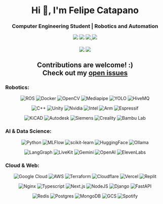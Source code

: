 <h1 align="center">Hi 👋, I'm Felipe Catapano</h1>
<h3 align="center">Computer Engineering Student | Robotics and Automation</h3>

<div align="center">
  <a target="_blank" href="mailto:mefkhytheroboticist@gmail.com"><img src="https://img.shields.io/badge/Gmail-EA4335.svg?style=for-the-badge&logo=Gmail&logoColor=white"></img></a>
  <a target="_blank" href="https://www.linkedin.com/in/felipe-catapano/"><img src="https://img.shields.io/badge/-LinkedIn-0077B5?style=for-the-badge&logo=Linkedin&logoColor=white"></img></a>
  <a target="_blank" href="https://telegram.me/MekhyW"><img src="https://img.shields.io/badge/Telegram-2CA5E0?style=for-the-badge&logo=telegram&logoColor=white"> </img></a>
  <a target="_blank" href="https://discord.com/users/306202256636641290"><img src="https://img.shields.io/badge/Discord-5865F2.svg?style=for-the-badge&logo=Discord&logoColor=white"> </img></a>
<div>
<br>
<div align="center">
  <img align="center" src="https://github-readme-streak-stats.herokuapp.com/?user=mekhyw&theme=dark&include_all_commits=true&count_private=true"/>
  <img align="center" src="https://github-readme-stats.vercel.app/api?username=mekhyw&show_icons=true&theme=dark&include_all_commits=true&count_private=true"/>

<h2>Contributions are welcome! :) <br> Check out my <a href="https://github.com/issues?page=1&q=is%3Aissue+is%3Aopen+user%3AMekhyW+archived%3Afalse+sort%3Aupdated-desc">open issues</a></h2>

<h3 align="left">Robotics:</h3>

![ROS](https://img.shields.io/badge/ROS-22314E.svg?style=for-the-badge&logo=ROS&logoColor=white)
![Docker](https://img.shields.io/badge/Docker-2496ED.svg?style=for-the-badge&logo=Docker&logoColor=white)
![OpenCV](https://img.shields.io/badge/OpenCV-5C3EE8.svg?style=for-the-badge&logo=OpenCV&logoColor=white)
![Mediapipe](https://img.shields.io/badge/MediaPipe-0097A7.svg?style=for-the-badge&logo=MediaPipe&logoColor=white)
![YOLO](https://img.shields.io/badge/YOLO-111F68.svg?style=for-the-badge&logo=YOLO&logoColor=white)
![HiveMQ](https://img.shields.io/badge/HiveMQ-FFC000.svg?style=for-the-badge&logo=HiveMQ&logoColor=black)

![C++](https://img.shields.io/badge/c++-%2300599C.svg?style=for-the-badge&logo=c%2B%2B&logoColor=white)
![Unity](https://img.shields.io/badge/Unity-FFFFFF.svg?style=for-the-badge&logo=Unity&logoColor=black)
![Nvidia](https://img.shields.io/badge/NVIDIA-76B900.svg?style=for-the-badge&logo=NVIDIA&logoColor=white)
![Intel](https://img.shields.io/badge/Intel-0071C5.svg?style=for-the-badge&logo=Intel&logoColor=white)
![Arm](https://img.shields.io/badge/Arm-0091BD.svg?style=for-the-badge&logo=Arm&logoColor=white)
![Espressif](https://img.shields.io/badge/Espressif-E7352C.svg?style=for-the-badge&logo=Espressif&logoColor=white)

![KiCAD](https://img.shields.io/badge/KiCad-314CB0.svg?style=for-the-badge&logo=KiCad&logoColor=white)
![Autodesk](https://img.shields.io/badge/Autodesk-000000.svg?style=for-the-badge&logo=Autodesk&logoColor=white)
![Siemens](https://img.shields.io/badge/Siemens-009999.svg?style=for-the-badge&logo=Siemens&logoColor=white)
![Creality](https://img.shields.io/badge/Creality-000000.svg?style=for-the-badge&logo=Creality&logoColor=white)
![Bambu Lab](https://img.shields.io/badge/Bambu%20Lab-00AE42.svg?style=for-the-badge&logo=Bambu-Lab&logoColor=white)

<h3 align="left">AI & Data Science:</h3>

![Python](https://img.shields.io/badge/python-3670A0?style=for-the-badge&logo=python&logoColor=ffdd54)
![MLFlow](https://img.shields.io/badge/MLflow-0194E2.svg?style=for-the-badge&logo=MLflow&logoColor=white)
![scikit-learn](https://img.shields.io/badge/scikit--learn-%23F7931E.svg?style=for-the-badge&logo=scikit-learn&logoColor=white)
![HuggingFace](https://img.shields.io/badge/Hugging%20Face-FFD21E.svg?style=for-the-badge&logo=Hugging-Face&logoColor=black)
![Ollama](https://img.shields.io/badge/Ollama-000000.svg?style=for-the-badge&logo=Ollama&logoColor=white)

![LangGraph](https://img.shields.io/badge/LangGraph-1C3C3C.svg?style=for-the-badge&logo=LangGraph&logoColor=white)
![LiveKit](https://img.shields.io/badge/LiveKit-FFFFFF.svg?style=for-the-badge&logo=LiveKit&logoColor=black)
![Gemini](https://img.shields.io/badge/Google%20Gemini-8E75B2.svg?style=for-the-badge&logo=Google-Gemini&logoColor=white)
![OpenAI](https://img.shields.io/badge/OpenAI-412991.svg?style=for-the-badge&logo=OpenAI&logoColor=white)
![ElevenLabs](https://img.shields.io/badge/ElevenLabs-000000.svg?style=for-the-badge&logo=ElevenLabs&logoColor=white)

  
<h3 align="left">Cloud & Web:</h3>

![Google Cloud](https://img.shields.io/badge/Google%20Cloud-4285F4.svg?style=for-the-badge&logo=Google-Cloud&logoColor=white)
![AWS](https://img.shields.io/badge/AWS-%23FF9900.svg?logo=amazon-aws&logoColor=white)
![Terraform](https://img.shields.io/badge/terraform-%23844FBA?style=for-the-badge&logo=terraform&logoColor=white)
![Cloudflare](https://img.shields.io/badge/Cloudflare-F38020.svg?style=for-the-badge&logo=Cloudflare&logoColor=white)
![Vercel](https://img.shields.io/badge/Vercel-000000.svg?style=for-the-badge&logo=Vercel&logoColor=white)
![Replit](https://img.shields.io/badge/Replit-F26207.svg?style=for-the-badge&logo=Replit&logoColor=white)

![Nginx](https://img.shields.io/badge/NGINX-009639.svg?style=for-the-badge&logo=NGINX&logoColor=white)
![Typescript](https://img.shields.io/badge/typescript-%233178C6?style=for-the-badge&logo=typescript&logoColor=white)
![Next.js](https://img.shields.io/badge/Next.js-000000.svg?style=for-the-badge&logo=nextdotjs&logoColor=white)
![NodeJS](https://img.shields.io/badge/node.js-6DA55F?style=for-the-badge&logo=node.js&logoColor=white)
![Django](https://img.shields.io/badge/django-%23092E20.svg?style=for-the-badge&logo=django&logoColor=white)
![FastAPI](https://img.shields.io/badge/FastAPI-009688.svg?style=for-the-badge&logo=FastAPI&logoColor=white)

![Redis](https://img.shields.io/badge/Redis-FF4438.svg?style=for-the-badge&logo=Redis&logoColor=white)
![Postgres](https://img.shields.io/badge/postgres-%23316192.svg?style=for-the-badge&logo=postgresql&logoColor=white)
![MongoDB](https://img.shields.io/badge/MongoDB-%234ea94b.svg?style=for-the-badge&logo=mongodb&logoColor=white)
![GCS](https://img.shields.io/badge/Google%20Cloud%20Storage-AECBFA.svg?style=for-the-badge&logo=Google-Cloud-Storage&logoColor=black)
![Spotify](https://img.shields.io/badge/Spotify-1ED760.svg?style=for-the-badge&logo=Spotify&logoColor=white)
